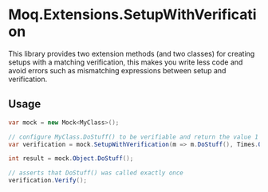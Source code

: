 # Moq.Extensions.SetupWithVerification

This library provides two extension methods (and two classes) for creating setups with a matching verification, this makes you write less code and avoid errors such as mismatching expressions between setup and verification.

## Usage

```csharp
var mock = new Mock<MyClass>();

// configure MyClass.DoStuff() to be verifiable and return the value 1
var verification = mock.SetupWithVerification(m => m.DoStuff(), Times.Once, it => it.Returns(1));

int result = mock.Object.DoStuff();

// asserts that DoStuff() was called exactly once
verification.Verify();
```
